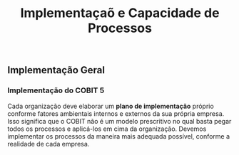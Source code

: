 <div align="center">

  # Implementaçaõ e Capacidade de Processos

</div>

<br>

## Implementação Geral

### Implementação do COBIT 5

Cada organização deve elaborar um **plano de implementação** próprio conforme fatores ambientais internos e externos da sua própria empresa. Isso significa que o COBIT não é um modelo prescritivo no qual basta pegar todos os processos e aplicá-los em cima da organização. Devemos implementar os processos da maneira mais adequada possível, conforme a realidade de cada empresa.
